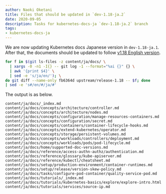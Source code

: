 ```yaml
---
author: Naoki Oketani
title: Files that should be updated in `dev-1.18-ja.2`
date: 2020-09-05
description: Tasks for kubernetes-docs-ja `dev-1.18-ja.2` branch
tags:
- kubernetes-docs-ja
---
```


We are now updating Kubernetes docs Japanese version in `dev-1.18-ja.1`.
After that, the documents should be updated to follow [v1.18 English version](https://v1-18.docs.kubernetes.io/docs/home/).

```bash
for f in $(git ls-files -z content/ja/docs/ \
  | xargs -0 -n1 -I{} -- git log -1 --format="%ai {}" {} \
  | awk '{print $4}' \
  | sed -e 's/ja/en/'); \
do git diff --name-only fb6364d upstream/release-1.18 -- $f; done
| sed -e 's#/en/#/ja/#'
```

The output is as below.

```
content/ja/docs/_index.md
content/ja/docs/concepts/architecture/controller.md
content/ja/docs/concepts/architecture/nodes.md
content/ja/docs/concepts/configuration/manage-resources-containers.md
content/ja/docs/concepts/configuration/secret.md
content/ja/docs/concepts/containers/container-lifecycle-hooks.md
content/ja/docs/concepts/extend-kubernetes/operator.md
content/ja/docs/concepts/storage/persistent-volumes.md
content/ja/docs/concepts/workloads/controllers/deployment.md
content/ja/docs/concepts/workloads/pods/pod-lifecycle.md
content/ja/docs/home/supported-doc-versions.md
content/ja/docs/reference/access-authn-authz/authentication.md
content/ja/docs/reference/glossary/kube-apiserver.md
content/ja/docs/reference/kubectl/cheatsheet.md
content/ja/docs/setup/production-environment/container-runtimes.md
content/ja/docs/setup/release/version-skew-policy.md
content/ja/docs/tasks/configure-pod-container/quality-service-pod.md
content/ja/docs/tutorials/_index.md
content/ja/docs/tutorials/kubernetes-basics/explore/explore-intro.html
content/ja/docs/tutorials/services/source-ip.md
```